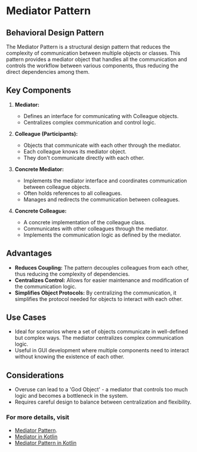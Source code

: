 # Mediator Pattern

## Behavioral Design Pattern

The Mediator Pattern is a structural design pattern that reduces the complexity of communication between multiple
objects or classes. This pattern provides a mediator object that handles all the communication and controls the workflow
between various components, thus reducing the direct dependencies among them.

## Key Components

1. **Mediator:**
    - Defines an interface for communicating with Colleague objects.
    - Centralizes complex communication and control logic.

2. **Colleague (Participants):**
    - Objects that communicate with each other through the mediator.
    - Each colleague knows its mediator object.
    - They don't communicate directly with each other.

3. **Concrete Mediator:**
    - Implements the mediator interface and coordinates communication between colleague objects.
    - Often holds references to all colleagues.
    - Manages and redirects the communication between colleagues.

4. **Concrete Colleague:**
    - A concrete implementation of the colleague class.
    - Communicates with other colleagues through the mediator.
    - Implements the communication logic as defined by the mediator.

## Advantages

- **Reduces Coupling:** The pattern decouples colleagues from each other, thus reducing the complexity of dependencies.
- **Centralizes Control:** Allows for easier maintenance and modification of the communication logic.
- **Simplifies Object Protocols:** By centralizing the communication, it simplifies the protocol needed for objects to
  interact with each other.

## Use Cases

- Ideal for scenarios where a set of objects communicate in well-defined but complex ways. The mediator centralizes
  complex communication logic.
- Useful in GUI development where multiple components need to interact without knowing the existence of each other.

## Considerations

- Overuse can lead to a 'God Object' - a mediator that controls too much logic and becomes a bottleneck in the system.
- Requires careful design to balance between centralization and flexibility.

### For more details, visit

- [Mediator Pattern](https://refactoring.guru/design-patterns/mediator).
- [Mediator in Kotlin](https://asvid.github.io/kotlin_mediator_pattern)
- [Mediator Pattern in Kotlin](https://www.baeldung.com/kotlin/mediator)